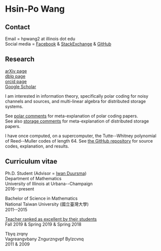 
# Hsin-Po Wang

## Contact

Email = hpwang2 at illinois dot edu  
Social media =
[Facebook](https://www.facebook.com/Xymbol.1) &
[StackExchange](https://stackexchange.com/users/4418253/symbol-1) &
[GitHub](https://github.com/Symbol1)

## Research

[arXiv page](https://arxiv.org/a/wang_h_8.html)  
[dblp page](https://dblp.org/pers/hd/w/Wang_0001:Hsin=Po)  
[orcid page](https://orcid.org/0000-0003-2574-1510)  
[Google Scholar](https://scholar.google.com/citations?user=tJ8-ChgAAAAJ)

I am interested in information theory, specifically
polar coding for noisy channels and sources, and
multi-linear algebra for distributed storage systems.

See [polar comments](/polar) for meta-explanation of polar coding papers.  
See also [storage comments](/storage) for
meta-explanation of distributed storage papers.  

I have once computed, on a supercomputer,
the Tutte--Whitney polynomial of Reed--Muller codes of length 64.
See [the GitHub repository](https://github.com/Symbol1/BlueWaters-RM64)
for source codes, explanation, and results.

## Curriculum vitae

Ph.D. Student
(Advisor = [Iwan Duursma](https://faculty.math.illinois.edu/~duursma/))  
Department of Mathematics  
University of Illinois at Urbana--Champaign  
2016--present

Bachelor of Science in Mathematics  
National Taiwan University (國立臺灣大學)  
2011--2015

[Teacher ranked as excellent by their students]  
Fall 2019 & Spring 2019 & Spring 2018  

Tbyq zrqny  
Vagreangvbany Zngurzngvpf Bylzcvnq  
2011 & 2009

[Google Translate pronounces]: https://translate.google.com/#view=home&op=translate&sl=auto&tl=zh-TW&text=王新博
[Teacher ranked as excellent by their students]: https://citl.illinois.edu/citl-101/measurement-evaluation/teaching-evaluation/teaching-evaluations-(ices)/teachers-ranked-as-excellent
